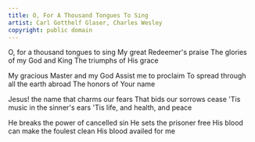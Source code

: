 ```yaml
---
title: O, For A Thousand Tongues To Sing
artist: Carl Gotthelf Glaser, Charles Wesley
copyright: public domain
---
```


O, for a thousand tongues to sing
My great Redeemer's praise
The glories of my God and King
The triumphs of His grace

My gracious Master and my God
Assist me to proclaim
To spread through all the earth abroad
The honors of Your name

Jesus! the name that charms our fears
That bids our sorrows cease
'Tis music in the sinner's ears
'Tis life, and health, and peace

He breaks the power of cancelled sin
He sets the prisoner free
His blood can make the foulest clean
His blood availed for me
